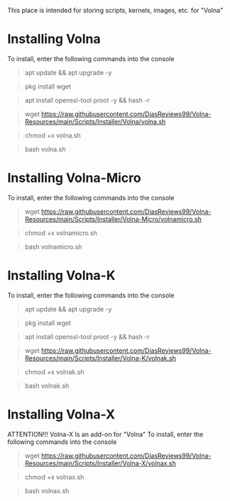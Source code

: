 This place is intended for storing scripts, kernels, images, etc. for "Volna"

# Installing Volna
To install, enter the following commands into the console

> apt update && apt upgrade -y

> pkg install wget

> apt install openssl-tool proot -y && hash -r

> wget https://raw.githubusercontent.com/DiasReviews99/Volna-Resources/main/Scripts/Installer/Volna/volna.sh

> chmod +x volna.sh

> bash volna.sh

# Installing Volna-Micro
To install, enter the following commands into the console
> wget https://raw.githubusercontent.com/DiasReviews99/Volna-Resources/main/Scripts/Installer/Volna-Micro/volnamicro.sh

> chmod +x volnamicro.sh

> bash volnamicro.sh

# Installing Volna-K
To install, enter the following commands into the console
> apt update && apt upgrade -y

> pkg install wget

> apt install openssl-tool proot -y && hash -r

> wget https://raw.githubusercontent.com/DiasReviews99/Volna-Resources/main/Scripts/Installer/Volna-K/volnak.sh

> chmod +x volnak.sh

> bash volnak.sh

# Installing Volna-X
ATTENTION!!!
Volna-X Is an add-on for "Volna"
To install, enter the following commands into the console

> wget https://raw.githubusercontent.com/DiasReviews99/Volna-Resources/main/Scripts/Installer/Volna-X/volnax.sh

> chmod +x volnax.sh

> bash volnax.sh
